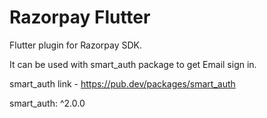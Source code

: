 # Razorpay Flutter

Flutter plugin for Razorpay SDK.

It can be used with smart_auth package to get Email sign in.

smart_auth link - https://pub.dev/packages/smart_auth

smart_auth: ^2.0.0
